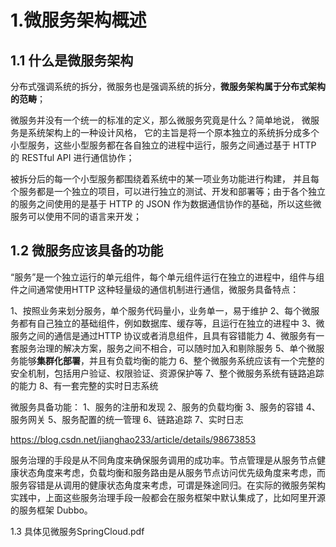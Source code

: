 # **1.微服务架构概述**

## **1.1 什么是微服务架构**

分布式强调系统的拆分，微服务也是强调系统的拆分，**微服务架构属于分布式架构的范畴**；

微服务并没有一个统一的标准的定义，那么微服务究竟是什么？简单地说， 微服务是系统架构上的一种设计风格， 它的主旨是将一个原本独立的系统拆分成多个小型服务，这些小型服务都在各自独立的进程中运行，服务之间通过基于 HTTP 的 RESTful API 进行通信协作；

被拆分后的每一个小型服务都围绕着系统中的某一项业务功能进行构建， 并且每个服务都是一个独立的项目，可以进行独立的测试、开发和部署等；由于各个独立的服务之间使用的是基于 HTTP 的 JSON 作为数据通信协作的基础，所以这些微服务可以使用不同的语言来开发； 

## 1.2 微服务应该具备的功能

“服务”是一个独立运行的单元组件，每个单元组件运行在独立的进程中，组件与组件之间通常使用HTTP 这种轻量级的通信机制进行通信，微服务具备特点：

1、按照业务来划分服务，单个服务代码量小，业务单一，易于维护
2、每个微服务都有自己独立的基础组件，例如数据库、缓存等，且运行在独立的进程中
3、微服务之间的通信是通过HTTP 协议或者消息组件，且具有容错能力
4、微服务有一套服务治理的解决方案，服务之间不相合，可以随时加入和剔除服务
5、单个微服务能够**集群化部署**，并且有负载均衡的能力
6、整个微服务系统应该有一个完整的安全机制，包括用户验证、权限验证、资源保护等
7、整个微服务系统有链路追踪的能力
8、有一套完整的实时日志系统

微服务具备功能：
1、服务的注册和发现
2、服务的负载均衡
3、服务的容错
4、服务网关
5、服务配置的统一管理
6、链路追踪
7、实时日志

https://blog.csdn.net/jianghao233/article/details/98673853

服务治理的手段是从不同角度来确保服务调用的成功率。节点管理是从服务节点健康状态角度来考虑，负载均衡和服务路由是从服务节点访问优先级角度来考虑，而服务容错是从调用的健康状态角度来考虑，可谓是殊途同归。在实际的微服务架构实践中，上面这些服务治理手段一般都会在服务框架中默认集成了，比如阿里开源的服务框架 Dubbo。

1.3 具体见微服务SpringCloud.pdf